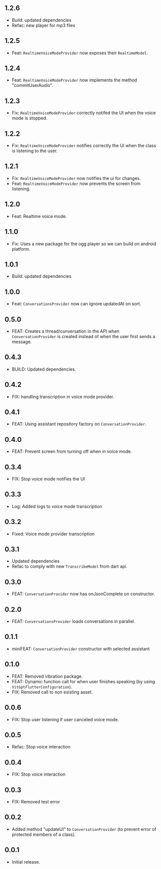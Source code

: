 ## 1.2.6

- Build: updated dependencies
- Refac: new player for mp3 files

## 1.2.5

- Feat: `RealtimeVoiceModeProvider` now exposes their `RealtimeModel`.

## 1.2.4

- Feat: `RealtimeVoiceModeProvider` now implements the method "commitUserAudio".

## 1.2.3

- Fix: `RealtimeVoiceModeProvider` correctly notifed the UI when the voice mode is stopped.

## 1.2.2

- Fix: `RealtimeVoiceModeProvider` notifies correctly the UI when the class is listening to the user.

## 1.2.1

- Fix: `RealtimeVoiceModeProvider` now notifies the ui for changes.
- Feat: `RealtimeVoiceModeProvider` now prevents the screen from listening.

## 1.2.0

- Feat: Realtime voice mode.

## 1.1.0

- Fix: Uses a new package for the ogg player so we can build on android platform.

## 1.0.1

- Build: updated dependencies

## 1.0.0

- Feat: `ConversationsProvider` now can ignore updatedAt on sort.

## 0.5.0

- FEAT: Creates a thread/conversation in the API when `ConversationProvider` is created instead of
when the user first sends a message.

## 0.4.3

* BUILD: Updated dependencies.

## 0.4.2

* FIX: handling transcription in voice mode provider.

## 0.4.1

* FEAT: Using assistant repository factory on `ConversationProvider`.

## 0.4.0

* FEAT: Prevent screen from turning off when in voice mode.

## 0.3.4

* FIX: Stop voice mode notifies the UI

## 0.3.3

* Log: Added logs to voice mode transcription

## 0.3.2

* Fixed: Voice mode provider transcription

## 0.3.1

* Updated dependencies
* Refac to comply with new `TranscribeModel` from dart api.

## 0.3.0

* FEAT: `ConversationProvider` now has onJsonComplete on constructor.

## 0.2.0

* FEAT: `ConversationsProvider` loads conversations in parallel.

## 0.1.1

* miniFEAT: `ConversationProvider` constructor with selected assistant

## 0.1.0

* FEAT: Removed vibration package.
* FEAT: Dynamic function call for when user finishes speaking (by using `VitGptFlutterConfiguration`).
* FIX: Removed call to non existing asset.

## 0.0.6

* FIX: Stop user listening if user canceled voice mode.

## 0.0.5

* Refac: Stop voice interaction

## 0.0.4

* FIX: Stop voice interaction

## 0.0.3

* FIX: Removed test error

## 0.0.2

* Added method "updateUI" to `ConversationProvider` (to prevent error of protected members of a class).

## 0.0.1

* Initial release.
